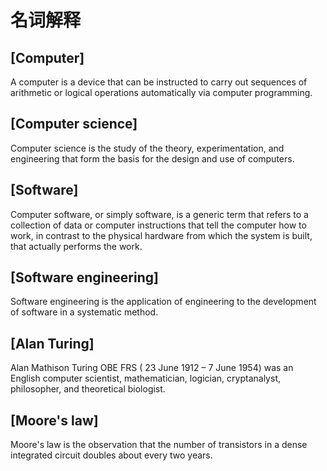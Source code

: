 # 名词解释

## [Computer]

A computer is a device that can be instructed to carry out sequences of arithmetic or logical operations automatically via computer programming. 

## [Computer science]
Computer science is the study of the theory, experimentation, and engineering that form the basis for the design and use of computers.

## [Software]
Computer software, or simply software, is a generic term that refers to a collection of data or computer instructions that tell the computer how to work, in contrast to the physical hardware from which the system is built, that actually performs the work. 

## [Software engineering]
Software engineering is the application of engineering to the development of software in a systematic method.

## [Alan Turing]
Alan Mathison Turing OBE FRS ( 23 June 1912 – 7 June 1954) was an English computer scientist, mathematician, logician, cryptanalyst, philosopher, and theoretical biologist.

## [Moore's law]
Moore's law is the observation that the number of transistors in a dense integrated circuit doubles about every two years.